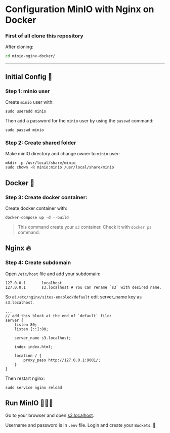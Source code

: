 # Configuration MinIO with Nginx on Docker 

### First of all clone this repository

After cloning:

```bash
cd minio-nginx-docker/
```

--------------

## Initial Config 🦜
### Step 1:  minio user
Create `minio` user with:
    
    sudo useradd minio
    

Then add a password for the `minio` user by using the `passwd` command:
    
    sudo passwd minio
    
### Step 2: Create shared folder
Make minIO directory and change owner to `minio` user:
    
    mkdir -p /usr/local/share/minio
    sudo chown -R minio:minio /usr/local/share/minio
    

## Docker 🐳
### Step 3: Create docker container:
Create docker container with:
    
    docker-compose up -d --build
    
    
> This command create your `s3` container. Check it with `docker ps` command.


## Nginx 🔥
### Step 4: Create subdomain
Open `/etc/host` file and add your subdomain:

    127.0.0.1       localhost 
    127.0.0.1       s3.localhost # You can rename `s3` with desired name.

So at `/etc/nginx/sites-enabled/default` edit server_name key as `s3.localhost`.

    ...
    // add this block at the end of `default` file:
    server {
        listen 80;
        listen [::]:80;

        server_name s3.localhost;

        index index.html;

        location / {
            proxy_pass http://127.0.0.1:9001/;
        }
    }

Then restart nginx:
    
    sudo service nginx reload
    

 ## Run MinIO 🏃🏽‍♂️
 Go to your browser and open [s3.localhost](http://s3.localhost).

 Username and password is in `.env` file. Login and create your `Buckets`. 🌟

